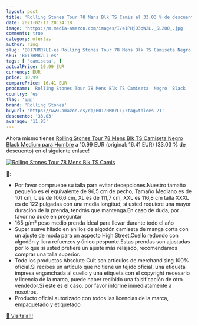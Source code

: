 ```yaml
---
layout: post
title: 'Rolling Stones Tour 78 Mens Blk TS Camis al 33.03 % de descuento'
date: 2021-02-13 20:24:18
image: 'https://m.media-amazon.com/images/I/41PHjO3qW2L._SL200_.jpg'
comments: true
category: ofertas
author: ring
slug: 'B017HMR7LI-es Rolling Stones Tour 78 Mens Blk TS Camiseta Negro Black...'
sku: 'B017HMR7LI-es'
tags: [ 'camiseta', ]
actualPrice: 10.99 EUR
currency: EUR
price: 10.99
comparePrice: 16.41 EUR
prodname: 'Rolling Stones Tour 78 Mens Blk TS Camiseta  Negro  Black   Medium para Hombre'
country: 'es'
flag: '🇪🇸'
brand: 'Rolling Stones'
buyurl: 'https://www.amazon.es/dp/B017HMR7LI/?tag=tolees-21'
descuento: '33.03'
average: '11.85'
---
```


Ahora mismo tienes [Rolling Stones Tour 78 Mens Blk TS Camiseta  Negro  Black   Medium para Hombre](https://www.amazon.es/dp/B017HMR7LI/?tag=tolees-21) a 10.99 EUR (original: 16.41 EUR) (33.03 %  de descuento) en el siguiente enlace!

[![Rolling Stones Tour 78 Mens Blk TS Camis](https://m.media-amazon.com/images/I/41PHjO3qW2L._SL200_.jpg)](https://www.amazon.es/dp/B017HMR7LI/?tag=tolees-21)

🔎:

- Por favor compruebe su talla para evitar decepciones.Nuestro tamaño pequeño es el equivalente de 96,5 cm de pecho, Tamaño Mediano es de 101 cm, L es de 106,6 cm, XL es de 111,7 cm, XXL es 116,8 cm talla XXXL es de 122 pulgadas con una media longitud, si usted requiere una mayor duración de la prenda, tendrás que mantenga.En caso de duda, por favor no dude en preguntar
- 165 g/m² peso medio prenda ideal para llevar durante todo el año
- Super suave hilado en anillos de algodón camiseta de manga corta con un ajuste de moda para un aspecto High Street.Cuello redondo con algodón y licra refuerzos y único pespunte.Estas prendas son ajustadas por lo que si usted prefiere un ajuste más relajado, recomendamos comprar una talla superior.
- Todo los productos Absolute Cult son artículos de merchandising 100% oficial.Si recibes un artículo que no tiene un tejido oficial, una etiqueta impresa enganchada al cuello y una etiqueta con el copyright necesario y licencia de la marca, puede haber recibido una falsificación de otro vendedor.Si este es el caso, por favor informe inmediatamente a nosotros.
- Producto oficial autorizado con todos las licencias de la marca, empaquetado y etiquetado

[🛒 Visítala!!!](https://www.amazon.es/dp/B017HMR7LI/?tag=tolees-21)
